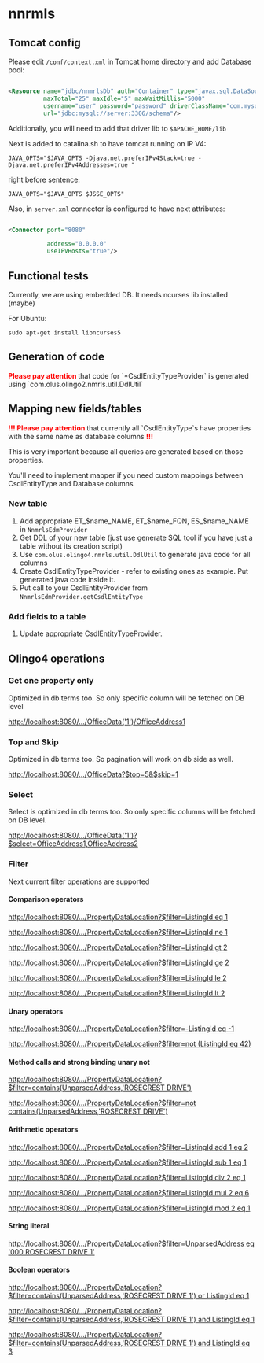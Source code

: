 # nnrmls

## Tomcat config

Please edit `/conf/context.xml` in Tomcat home directory and add Database pool:

```xml

<Resource name="jdbc/nnmrlsDb" auth="Container" type="javax.sql.DataSource"
          maxTotal="25" maxIdle="5" maxWaitMillis="5000"
          username="user" password="password" driverClassName="com.mysql.cj.jdbc.Driver"
          url="jdbc:mysql://server:3306/schema"/>

```

Additionally, you will need to add that driver lib to `$APACHE_HOME/lib`

Next is added to catalina.sh to have tomcat running on IP V4:

```shell
JAVA_OPTS="$JAVA_OPTS -Djava.net.preferIPv4Stack=true -Djava.net.preferIPv4Addresses=true "

```

right before sentence:

```shell
JAVA_OPTS="$JAVA_OPTS $JSSE_OPTS"
```

Also, in `server.xml` connector is configured to have next attributes:

```xml

<Connector port="8080"

           address="0.0.0.0"
           useIPVHosts="true"/>

```

## Functional tests

Currently, we are using embedded DB. It needs ncurses lib installed (maybe)

For Ubuntu:

```shell
sudo apt-get install libncurses5
```

## Generation of code

<span style="color: red;font-weight: bold"> 
Please pay attention 
</span>
that code for `*CsdlEntityTypeProvider` is generated using `com.olus.olingo2.nmrls.util.DdlUtil`

## Mapping new fields/tables

<span style="color: red;font-weight: bold"> 
!!! Please pay attention
</span>
 that currently all `CsdlEntityType`s have properties with the same name as database columns

<span style="color: red; font-weight: bold"> 
!!!
</span>

This is very important because all queries are generated based on those properties.

You'll need to implement mapper if you need custom mappings between CsdlEntityType and Database columns

### New table

1) Add appropriate ET_$name_NAME, ET_$name_FQN, ES_$name_NAME in `NnmrlsEdmProvider`
2) Get DDL of your new table (just use generate SQL tool if you have just a table without its creation script)
3) Use `com.olus.olingo4.nmrls.util.DdlUtil` to generate java code for all columns
4) Create CsdlEntityTypeProvider - refer to existing ones as example. Put generated java code inside it.
5) Put call to your CsdlEntityProvider from `NnmrlsEdmProvider.getCsdlEntityType`

### Add fields to a table

1) Update appropriate CsdlEntityTypeProvider.

## Olingo4 operations

### Get one property only

Optimized in db terms too. So only specific column will be fetched on DB level

[http://localhost:8080/.../OfficeData('1')/OfficeAddress1]()

### Top and Skip

Optimized in db terms too. So pagination will work on db side as well.

[http://localhost:8080/.../OfficeData?$top=5&$skip=1]()

### Select

Select is optimized in db terms too. So only specific columns will be fetched on DB level.

[http://localhost:8080/.../OfficeData('1')?$select=OfficeAddress1,OfficeAddress2]()

### Filter

Next current filter operations are supported

#### Comparison operators

[http://localhost:8080/.../PropertyDataLocation?$filter=ListingId eq 1]()

[http://localhost:8080/.../PropertyDataLocation?$filter=ListingId ne 1]()

[http://localhost:8080/.../PropertyDataLocation?$filter=ListingId gt 2]()

[http://localhost:8080/.../PropertyDataLocation?$filter=ListingId ge 2]()

[http://localhost:8080/.../PropertyDataLocation?$filter=ListingId le 2]()

[http://localhost:8080/.../PropertyDataLocation?$filter=ListingId lt 2]()

#### Unary operators

[http://localhost:8080/.../PropertyDataLocation?$filter=-ListingId eq -1]()

[http://localhost:8080/.../PropertyDataLocation?$filter=not (ListingId eq 42)]()

#### Method calls and strong binding unary not

[http://localhost:8080/.../PropertyDataLocation?$filter=contains(UnparsedAddress,'ROSECREST DRIVE')]()

[http://localhost:8080/.../PropertyDataLocation?$filter=not contains(UnparsedAddress,'ROSECREST DRIVE')]()

#### Arithmetic operators

[http://localhost:8080/.../PropertyDataLocation?$filter=ListingId add 1 eq 2]()

[http://localhost:8080/.../PropertyDataLocation?$filter=ListingId sub 1 eq 1]()

[http://localhost:8080/.../PropertyDataLocation?$filter=ListingId div 2 eq 1]()

[http://localhost:8080/.../PropertyDataLocation?$filter=ListingId mul 2 eq 6]()

[http://localhost:8080/.../PropertyDataLocation?$filter=ListingId mod 2 eq 1]()

#### String literal

[http://localhost:8080/.../PropertyDataLocation?$filter=UnparsedAddress eq '000 ROSECREST DRIVE 1']()

#### Boolean operators

[http://localhost:8080/.../PropertyDataLocation?$filter=contains(UnparsedAddress,'ROSECREST DRIVE 1') or ListingId eq 1]()

[http://localhost:8080/.../PropertyDataLocation?$filter=contains(UnparsedAddress,'ROSECREST DRIVE 1') and ListingId eq 1]()

[http://localhost:8080/.../PropertyDataLocation?$filter=contains(UnparsedAddress,'ROSECREST DRIVE 1') and ListingId eq 3]()
